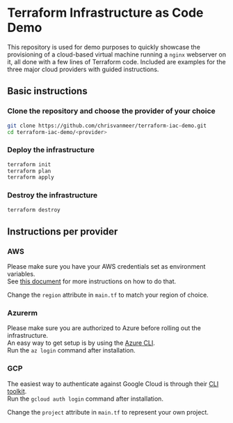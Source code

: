 # Terraform Infrastructure as Code Demo

This repository is used for demo purposes to quickly showcase the provisioning of a cloud-based virtual machine running a `nginx` webserver on it, all done with a few lines of Terraform code. Included are examples for the three major cloud providers with guided instructions.

## Basic instructions

### Clone the repository and choose the provider of your choice

```bash
git clone https://github.com/chrisvanmeer/terraform-iac-demo.git
cd terraform-iac-demo/<provider>
```

### Deploy the infrastructure

```bash
terraform init
terraform plan
terraform apply
```

### Destroy the infrastructure

```bash
terraform destroy
```

## Instructions per provider

### AWS

Please make sure you have your AWS credentials set as environment variables.  
See [this document](https://docs.aws.amazon.com/sdk-for-php/v3/developer-guide/guide_credentials_environment.html) for more instructions on how to do that.
  
Change the `region` attribute in `main.tf` to match your region of choice.

### Azurerm

Please make sure you are authorized to Azure before rolling out the infrastructure.  
An easy way to get setup is by using the [Azure CLI](https://learn.microsoft.com/en-us/cli/azure/install-azure-cli).  
Run the `az login` command after installation.

### GCP

The easiest way to authenticate against Google Cloud is through their [CLI toolkit](https://cloud.google.com/sdk/docs/install).  
Run the `gcloud auth login` command after installation.  
  
Change the `project` attribute in `main.tf` to represent your own project.
